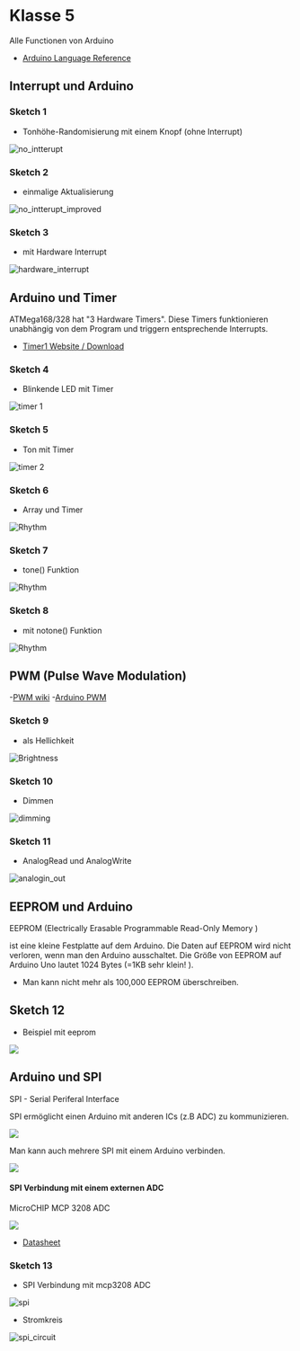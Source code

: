 # Klasse 5

Alle Functionen von Arduino
- [Arduino Language Reference](http://arduino.cc/en/Reference/HomePage)

## Interrupt und Arduino


### Sketch 1

-  Tonhöhe-Randomisierung mit einem Knopf (ohne Interrupt)

![no_intterupt](img/no_interrupt.png)

### Sketch 2

- einmalige Aktualisierung

![no_intterupt_improved](img/no_interrupt_improved.png)

### Sketch 3

- mit Hardware Interrupt

![hardware_interrupt](img/interrupt.png)

## Arduino und Timer

ATMega168/328 hat "3 Hardware Timers". Diese Timers funktionieren unabhängig von dem Program und triggern entsprechende Interrupts.

- [Timer1 Website / Download](http://playground.arduino.cc/Code/Timer1)

### Sketch 4

- Blinkende LED mit Timer

![timer 1](img/timer1_1.png)

### Sketch 5

- Ton mit Timer

![timer 2](img/timer1_2.png)


### Sketch 6

- Array und Timer

![Rhythm](img/rhythm.png)

### Sketch 7

- tone() Funktion

![Rhythm](img/tone.png)

### Sketch 8

- mit notone() Funktion

![Rhythm](img/noTone.png)


## PWM (Pulse Wave Modulation)

-[PWM wiki](http://de.wikipedia.org/wiki/Pulsweitenmodulation)
-[Arduino PWM](http://arduino.cc/en/Tutorial/PWM)

### Sketch 9

- als Hellichkeit

![Brightness](img/brightness.png)

### Sketch 10

- Dimmen

![dimming](img/dimming.png)

### Sketch 11

- AnalogRead und AnalogWrite

![analogin_out](img/in_out.png)

## EEPROM und Arduino

EEPROM (Electrically Erasable Programmable Read-Only Memory )

ist eine kleine Festplatte auf dem Arduino. Die Daten auf EEPROM wird nicht verloren, wenn man den Arduino ausschaltet. Die Größe von EEPROM auf Arduino Uno lautet 1024 Bytes (=1KB sehr klein! ).

- Man kann nicht mehr als 100,000 EEPROM überschreiben.

## Sketch 12

- Beispiel mit eeprom

![](img/eeprom.png)


## Arduino und SPI 

SPI - Serial Periferal Interface

SPI ermöglicht einen Arduino mit anderen ICs (z.B ADC) zu kommunizieren.

![](img/spi.png)

Man kann auch mehrere SPI mit einem Arduino verbinden.

![](img/many.png)

#### SPI Verbindung mit einem externen ADC 

MicroCHIP MCP 3208 ADC

![](img/3208.jpg)

- [Datasheet](http://ww1.microchip.com/downloads/en/DeviceDoc/21298e.pdf)

### Sketch 13

- SPI Verbindung mit mcp3208 ADC


![spi](img/spi_adc.png)


- Stromkreis


![spi_circuit](img/spi_adc_circuit.png)



